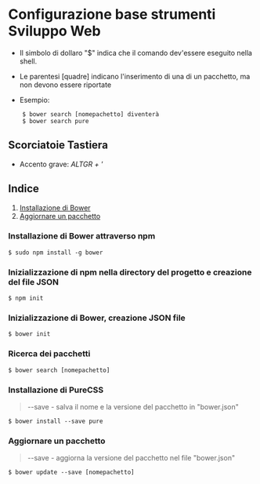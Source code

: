 # Configurazione base strumenti Sviluppo Web

* Il simbolo di dollaro "$" indica che il comando dev'essere eseguito nella shell.

* Le parentesi [quadre] indicano l'inserimento di una di un pacchetto, ma non devono essere riportate

* Esempio:

```shell
	$ bower search [nomepachetto] diventerà 
	$ bower search pure
```
## Scorciatoie Tastiera
* Accento grave: *ALTGR + '*

## Indice
1. [Installazione di Bower](#installazione-di-Bower-attraverso-npm)
2. [Aggiornare un pacchetto](#aggiornare-un-pacchetto)

### Installazione di Bower attraverso npm

```shell
$ sudo npm install -g bower
```

### Inizializzazione di npm nella directory del progetto e creazione del file JSON

```shell
$ npm init
```

### Inizializzazione di Bower, creazione JSON file
```shell
$ bower init
```

### Ricerca dei pacchetti
```shell
$ bower search [nomepachetto]
```

### Installazione di PureCSS

> --save - salva il nome e la versione del pacchetto in "bower.json"

```shell
$ bower install --save pure
```
### Aggiornare un pacchetto

> --save - aggiorna la versione del pacchetto nel file "bower.json"

```shell
$ bower update --save [nomepachetto]
```